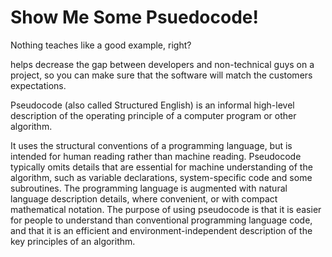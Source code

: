# Show Me Some Psuedocode!

Nothing teaches like a good example, right?

helps decrease the gap between developers and non-technical guys on a project, so you can make sure that the software will match the customers expectations.

Pseudocode (also called Structured English) is an informal high-level description of the operating principle of a computer program or other algorithm.

It uses the structural conventions of a programming language, but is intended for human reading rather than machine reading. Pseudocode typically omits details that are essential for machine understanding of the algorithm, such as variable declarations, system-specific code and some subroutines. The programming language is augmented with natural language description details, where convenient, or with compact mathematical notation. The purpose of using pseudocode is that it is easier for people to understand than conventional programming language code, and that it is an efficient and environment-independent description of the key principles of an algorithm. 